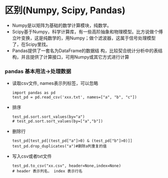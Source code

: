 区别(Numpy, Scipy, Pandas)
====================
- Numpy是以矩阵为基础的数学计算模块，纯数学。
- Scipy基于Numpy，科学计算库，有一些高阶抽象和物理模型。比方说做个傅立叶变换，这是纯数学的，用Numpy；做个滤波器，这属于信号处理模型了，在Scipy里找。
- Pandas提供了一套名为DataFrame的数据结
构，比较契合统计分析中的表结构，并且提供了计算接口，可用Numpy或其它方式进行计算

### pandas 基本用法→处理数据

- 读取csv文件, names表示列标签，可以忽略

      import pandas as pd
      test_pd = pd.read_csv('xxx.txt', names=["a", "b", "c"])

- 排序

      test_pd.sort.sort_values(by="a")
      # test_pd.sort.sort_values(by=["a","b"])
- 删除行

      test_pd[test_pd[(test_pd["a"]>0) & (test_pd["b"]>0)]]
      test_pd.drop_duplicates("a")#删除a列重复的值


- 写入csv或者txt文件

      test_pd.to_csv("xx.csv", header=None,index=None)
      # header 表示列名， index 表示行名

